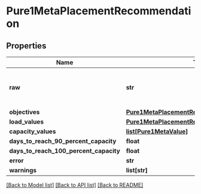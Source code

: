 # Pure1MetaPlacementRecommendation

## Properties
Name | Type | Description | Notes
------------ | ------------- | ------------- | -------------
**raw** | **str** | Raw output from Pure1 Meta Recommendation engine in JSON string format | [optional] 
**objectives** | [**Pure1MetaPlacementRecommendationObjectives**](Pure1MetaPlacementRecommendationObjectives.md) |  | [optional] 
**load_values** | [**Pure1MetaPlacementRecommendationLoadValues**](Pure1MetaPlacementRecommendationLoadValues.md) |  | [optional] 
**capacity_values** | [**list[Pure1MetaValue]**](Pure1MetaValue.md) |  | [optional] 
**days_to_reach_90_percent_capacity** | **float** |  | [optional] 
**days_to_reach_100_percent_capacity** | **float** |  | [optional] 
**error** | **str** |  | [optional] 
**warnings** | **list[str]** |  | [optional] 

[[Back to Model list]](../README.md#documentation-for-models) [[Back to API list]](../README.md#documentation-for-api-endpoints) [[Back to README]](../README.md)

